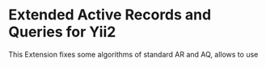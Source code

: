 # Extended Active Records and Queries for Yii2

This Extension fixes some algorithms of standard AR and AQ, allows to use
